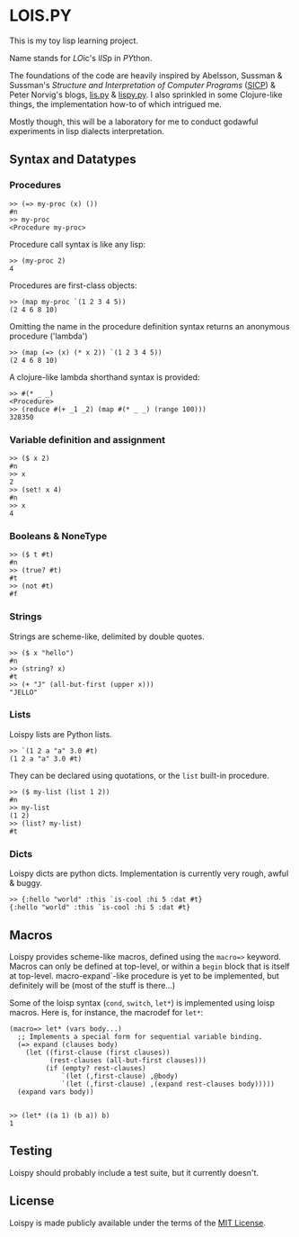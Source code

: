 LOIS.PY
=======

This is my toy lisp learning project.

Name stands for *LO*ic's l*IS*p in *PY*thon.

The foundations of the code are heavily inspired by Abelsson, Sussman & Sussman's *Structure and Interpretation of Computer Programs* ([SICP](http://mitpress.mit.edu/sicp/)) & Peter Norvig's blogs, [lis.py](http://norvig.com/lispy.html) & [lispy.py](http://norvig.com/lispy2.html). I also sprinkled in some Clojure-like things, the implementation how-to of which intrigued me.

Mostly though, this will be a laboratory for me to conduct godawful experiments in lisp dialects interpretation.



Syntax and Datatypes
--------------------

### Procedures

    >> (=> my-proc (x) ())
    #n
    >> my-proc
    <Procedure my-proc>


Procedure call syntax is like any lisp:

    >> (my-proc 2)
    4


Procedures are first-class objects:

    >> (map my-proc `(1 2 3 4 5))
    (2 4 6 8 10)

Omitting the name in the procedure definition syntax returns an anonymous procedure ('lambda')

    >> (map (=> (x) (* x 2)) `(1 2 3 4 5))
    (2 4 6 8 10)


A clojure-like lambda shorthand syntax is provided:

    >> #(* _ _)
    <Procedure>
    >> (reduce #(+ _1 _2) (map #(* _ _) (range 100)))
    328350


### Variable definition and assignment

    >> ($ x 2)
    #n
    >> x
    2
    >> (set! x 4)
    #n
    >> x
    4


### Booleans & NoneType

    >> ($ t #t)
    #n
    >> (true? #t)
    #t
    >> (not #t)
    #f


### Strings

Strings are scheme-like, delimited by double quotes.

    >> ($ x "hello")
    #n
    >> (string? x)
    #t
    >> (+ "J" (all-but-first (upper x)))
    "JELLO"


### Lists

Loispy lists are Python lists.

    >> `(1 2 a "a" 3.0 #t)
    (1 2 a "a" 3.0 #t)

They can be declared using quotations, or the `list` built-in procedure.

    >> ($ my-list (list 1 2))
    #n
    >> my-list
    (1 2)
    >> (list? my-list)
    #t


### Dicts

Loispy dicts are python dicts.
Implementation is currently very rough, awful & buggy.

    >> {:hello "world" :this `is-cool :hi 5 :dat #t}
    {:hello "world" :this `is-cool :hi 5 :dat #t}


Macros
------

Loispy provides scheme-like macros, defined using the `macro=>` keyword. Macros can only be defined at top-level, or within a `begin` block that is itself at top-level. macro-expand`-like procedure is yet to be implemented, but definitely will be (most of the stuff is there...)

Some of the loisp syntax (`cond`, `switch`, `let*`) is implemented using loisp macros. Here is, for instance, the macrodef for `let*`:

    (macro=> let* (vars body...)
      ;; Implements a special form for sequential variable binding.
      (=> expand (clauses body)
        (let ((first-clause (first clauses))
              (rest-clauses (all-but-first clauses)))
             (if (empty? rest-clauses)
                 `(let (,first-clause) ,@body)
                 `(let (,first-clause) ,(expand rest-clauses body)))))
      (expand vars body))


    >> (let* ((a 1) (b a)) b)
    1



Testing
-------

Loispy should probably include a test suite, but it currently doesn't.

License
-------

Loispy is made publicly available under the terms of the [MIT License](http://www.wtfpl.net/).
